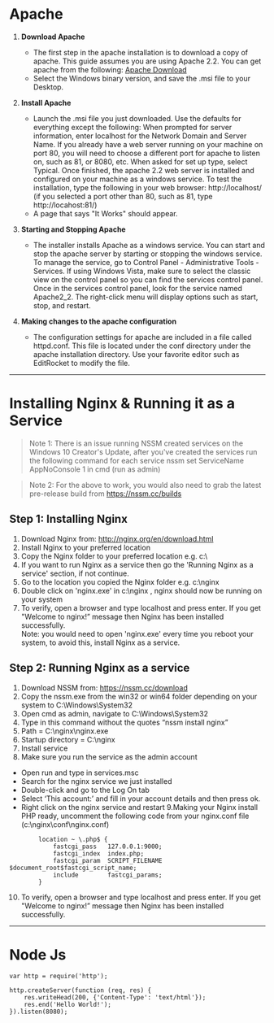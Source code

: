 # Apache
1. **Download Apache**
      * The first step in the apache installation is to download a copy of apache. This guide assumes you are using Apache 2.2. You can get apache from the following: [Apache Download](http://httpd.apache.org/download.cgi)
      * Select the Windows binary version, and save the .msi file to your Desktop.

2. **Install Apache**
      * Launch the .msi file you just downloaded. Use the defaults for everything except the following: When prompted for server information, enter localhost for the Network Domain and Server Name. If you already have a web server running on your machine on port 80, you will need to choose a different port for apache to listen on, such as 81, or 8080, etc. When asked for set up type, select Typical. Once finished, the apache 2.2 web server is installed and configured on your machine as a windows service. To test the installation, type the following in your web browser: 
http://localhost/ (if you selected a port other than 80, such as 81, type http://locahost:81/) 
      * A page that says "It Works" should appear.

3. **Starting and Stopping Apache**
    * The installer installs Apache as a windows service. You can start and stop the apache server by starting or stopping the windows service. To manage the service, go to Control Panel - Administrative Tools - Services. If using Windows Vista, make sure to select the classic view on the control panel so you can find the services control panel. Once in the services control panel, look for the service named Apache2_2. The right-click menu will display options such as start, stop, and restart.

4. **Making changes to the apache configuration**
    * The configuration settings for apache are included in a file called httpd.conf. This file is located under the conf directory under the apache installation directory. Use your favorite editor such as EditRocket to modify the file.

- - - -
# Installing Nginx & Running it as a Service
> Note 1: There is an issue running NSSM created services on the Windows 10 Creator's Update, after you've created the services run the following command for each service nssm set ServiceName AppNoConsole 1 in cmd (run as admin)

> Note 2: For the above to work, you would also need to grab the latest pre-release build from https://nssm.cc/builds

## Step 1: Installing Nginx
1. Download Nginx from: http://nginx.org/en/download.html
2. Install Nginx to your preferred location
3. Copy the Nginx folder to your preferred location e.g. c:\
4. If you want to run Nginx as a service then go the 'Running Nginx as a service' section, if not continue.
5. Go to the location you copied the Nginx folder e.g. c:\nginx
6. Double click on 'nginx.exe' in c:\nginx , nginx should now be running on your system
7. To verify, open a browser and type localhost and press enter. If you get "Welcome to nginx!” message then Nginx has been installed successfully.   
          Note: you would need to open 'nginx.exe' every time you reboot your system, to avoid this, install Nginx as a service.
## Step 2: Running Nginx as a service
1. Download NSSM from: https://nssm.cc/download
2. Copy the nssm.exe from the win32 or win64 folder depending on your system to C:\Windows\System32
3. Open cmd as admin, navigate to C:\Windows\System32
4. Type in this command without the quotes “nssm install nginx”
5. Path = C:\nginx\nginx.exe
6. Startup directory = C:\nginx
7. Install service
8. Make sure you run the service as the admin account
* Open run and type in services.msc
* Search for the nginx service we just installed
* Double-click and go to the Log On tab
* Select ‘This account:’ and fill in your account details and then press ok.
* Right click on the nginx service and restart
9.Making your Nginx install PHP ready, uncomment the following code from your nginx.conf file (c:\nginx\conf\nginx.conf)
```
        location ~ \.php$ {
            fastcgi_pass   127.0.0.1:9000;
            fastcgi_index  index.php;
            fastcgi_param  SCRIPT_FILENAME $document_root$fastcgi_script_name;
            include        fastcgi_params;
        }
```
10. To verify, open a browser and type localhost and press enter. If you get "Welcome to nginx!” message then Nginx has been installed successfully.
- - - -
# Node Js
```
var http = require('http');

http.createServer(function (req, res) {
    res.writeHead(200, {'Content-Type': 'text/html'});
    res.end('Hello World!');
}).listen(8080);
```
